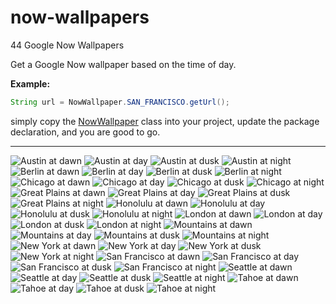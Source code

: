 # now-wallpapers
44 Google Now Wallpapers

Get a Google Now wallpaper based on the time of day.

**Example:**

```java
String url = NowWallpaper.SAN_FRANCISCO.getUrl();

```

simply copy the [NowWallpaper](https://raw.githubusercontent.com/jaredrummler/now-wallpapers/master/src/main/java/com/jaredrummler/wallpapers/googlenow/NowWallpaper.java) class into your project, update the package declaration, and you are good to go.

___

![Austin at dawn](google-now-wallpapers/888px/austin_dawn.jpg?raw=true "Austin at dawn")
![Austin at day](google-now-wallpapers/888px/austin_day.jpg?raw=true "Austin at day")
![Austin at dusk](google-now-wallpapers/888px/austin_dusk.jpg?raw=true "Austin at dusk")
![Austin at night](google-now-wallpapers/888px/austin_night.jpg?raw=true "Austin at night")
![Berlin at dawn](google-now-wallpapers/888px/berlin_dawn.jpg?raw=true "Berlin at dawn")
![Berlin at day](google-now-wallpapers/888px/berlin_day.jpg?raw=true "Berlin at day")
![Berlin at dusk](google-now-wallpapers/888px/berlin_dusk.jpg?raw=true "Berlin at dusk")
![Berlin at night](google-now-wallpapers/888px/berlin_night.jpg?raw=true "Berlin at night")
![Chicago at dawn](google-now-wallpapers/888px/chicago_dawn.jpg?raw=true "Chicago at dawn")
![Chicago at day](google-now-wallpapers/888px/chicago_day.jpg?raw=true "Chicago at day")
![Chicago at dusk](google-now-wallpapers/888px/chicago_dusk.jpg?raw=true "Chicago at dusk")
![Chicago at night](google-now-wallpapers/888px/chicago_night.jpg?raw=true "Chicago at night")
![Great Plains at dawn](google-now-wallpapers/888px/great_plains_dawn.jpg?raw=true "Great Plains at dawn")
![Great Plains at day](google-now-wallpapers/888px/great_plains_day.jpg?raw=true "Great Plains at day")
![Great Plains at dusk](google-now-wallpapers/888px/great_plains_dusk.jpg?raw=true "Great Plains at dusk")
![Great Plains at night](google-now-wallpapers/888px/great_plains_night.jpg?raw=true "Great Plains at night")
![Honolulu at dawn](google-now-wallpapers/888px/honolulu_dawn.jpg?raw=true "Honolulu at dawn")
![Honolulu at day](google-now-wallpapers/888px/honolulu_day.jpg?raw=true "Honolulu at day")
![Honolulu at dusk](google-now-wallpapers/888px/honolulu_dusk.jpg?raw=true "Honolulu at dusk")
![Honolulu at night](google-now-wallpapers/888px/honolulu_night.jpg?raw=true "Honolulu at night")
![London at dawn](google-now-wallpapers/888px/london_dawn.jpg?raw=true "London at dawn")
![London at day](google-now-wallpapers/888px/london_day.jpg?raw=true "London at day")
![London at dusk](google-now-wallpapers/888px/london_dusk.jpg?raw=true "London at dusk")
![London at night](google-now-wallpapers/888px/london_night.jpg?raw=true "London at night")
![Mountains at dawn](google-now-wallpapers/888px/mountains_dawn.jpg?raw=true "Mountains at dawn")
![Mountains at day](google-now-wallpapers/888px/mountains_day.jpg?raw=true "Mountains at day")
![Mountains at dusk](google-now-wallpapers/888px/mountains_dusk.jpg?raw=true "Mountains at dusk")
![Mountains at night](google-now-wallpapers/888px/mountains_night.jpg?raw=true "Mountains at night")
![New York at dawn](google-now-wallpapers/888px/new_york_dawn.jpg?raw=true "New York at dawn")
![New York at day](google-now-wallpapers/888px/new_york_day.jpg?raw=true "New York at day")
![New York at dusk](google-now-wallpapers/888px/new_york_dusk.jpg?raw=true "New York at dusk")
![New York at night](google-now-wallpapers/888px/new_york_night.jpg?raw=true "New York at night")
![San Francisco at dawn](google-now-wallpapers/888px/san_francisco_dawn.jpg?raw=true "San Francisco at dawn")
![San Francisco at day](google-now-wallpapers/888px/san_francisco_day.jpg?raw=true "San Francisco at day")
![San Francisco at dusk](google-now-wallpapers/888px/san_francisco_dusk.jpg?raw=true "San Francisco at dusk")
![San Francisco at night](google-now-wallpapers/888px/san_francisco_night.jpg?raw=true "San Francisco at night")
![Seattle at dawn](google-now-wallpapers/888px/seattle_dawn.jpg?raw=true "Seattle at dawn")
![Seattle at day](google-now-wallpapers/888px/seattle_day.jpg?raw=true "Seattle at day")
![Seattle at dusk](google-now-wallpapers/888px/seattle_dusk.jpg?raw=true "Seattle at dusk")
![Seattle at night](google-now-wallpapers/888px/seattle_night.jpg?raw=true "Seattle at night")
![Tahoe at dawn](google-now-wallpapers/888px/tahoe_dawn.jpg?raw=true "Tahoe at dawn")
![Tahoe at day](google-now-wallpapers/888px/tahoe_day.jpg?raw=true "Tahoe at day")
![Tahoe at dusk](google-now-wallpapers/888px/tahoe_dusk.jpg?raw=true "Tahoe at dusk")
![Tahoe at night](google-now-wallpapers/888px/tahoe_night.jpg?raw=true "Tahoe at night")
